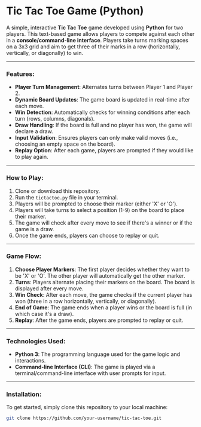 # **Tic Tac Toe Game (Python)**

A simple, interactive **Tic Tac Toe** game developed using **Python** for two players. This text-based game allows players to compete against each other in a **console/command-line interface**. Players take turns marking spaces on a 3x3 grid and aim to get three of their marks in a row (horizontally, vertically, or diagonally) to win.

---

### **Features:**
- **Player Turn Management**: Alternates turns between Player 1 and Player 2.
- **Dynamic Board Updates**: The game board is updated in real-time after each move.
- **Win Detection**: Automatically checks for winning conditions after each turn (rows, columns, diagonals).
- **Draw Handling**: If the board is full and no player has won, the game will declare a draw.
- **Input Validation**: Ensures players can only make valid moves (i.e., choosing an empty space on the board).
- **Replay Option**: After each game, players are prompted if they would like to play again.

---

### **How to Play:**
1. Clone or download this repository.
2. Run the `tictactoe.py` file in your terminal.
3. Players will be prompted to choose their marker (either 'X' or 'O').
4. Players will take turns to select a position (1-9) on the board to place their marker.
5. The game will check after every move to see if there's a winner or if the game is a draw.
6. Once the game ends, players can choose to replay or quit.

---

### **Game Flow:**
1. **Choose Player Markers**: The first player decides whether they want to be 'X' or 'O'. The other player will automatically get the other marker.
2. **Turns**: Players alternate placing their markers on the board. The board is displayed after every move.
3. **Win Check**: After each move, the game checks if the current player has won (three in a row horizontally, vertically, or diagonally).
4. **End of Game**: The game ends when a player wins or the board is full (in which case it's a draw).
5. **Replay**: After the game ends, players are prompted to replay or quit.

---

### **Technologies Used:**
- **Python 3**: The programming language used for the game logic and interactions.
- **Command-line Interface (CLI)**: The game is played via a terminal/command-line interface with user prompts for input.

---

### **Installation:**
To get started, simply clone this repository to your local machine:

```bash
git clone https://github.com/your-username/tic-tac-toe.git
